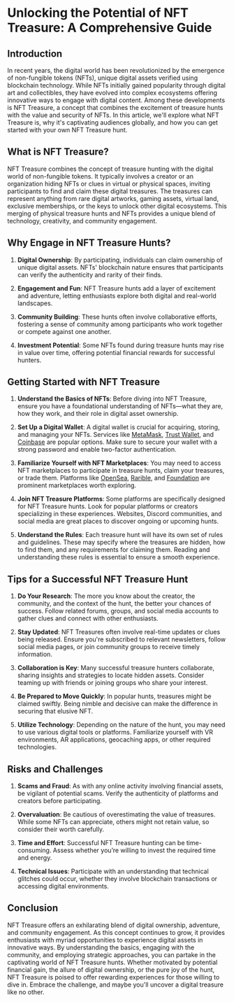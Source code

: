 # Unlocking the Potential of NFT Treasure: A Comprehensive Guide

## Introduction

In recent years, the digital world has been revolutionized by the emergence of non-fungible tokens (NFTs), unique digital assets verified using blockchain technology. While NFTs initially gained popularity through digital art and collectibles, they have evolved into complex ecosystems offering innovative ways to engage with digital content. Among these developments is NFT Treasure, a concept that combines the excitement of treasure hunts with the value and security of NFTs. In this article, we'll explore what NFT Treasure is, why it's captivating audiences globally, and how you can get started with your own NFT Treasure hunt.

## What is NFT Treasure?

NFT Treasure combines the concept of treasure hunting with the digital world of non-fungible tokens. It typically involves a creator or an organization hiding NFTs or clues in virtual or physical spaces, inviting participants to find and claim these digital treasures. The treasures can represent anything from rare digital artworks, gaming assets, virtual land, exclusive memberships, or the keys to unlock other digital ecosystems. This merging of physical treasure hunts and NFTs provides a unique blend of technology, creativity, and community engagement.

## Why Engage in NFT Treasure Hunts?

1. **Digital Ownership**: By participating, individuals can claim ownership of unique digital assets. NFTs' blockchain nature ensures that participants can verify the authenticity and rarity of their finds.

2. **Engagement and Fun**: NFT Treasure hunts add a layer of excitement and adventure, letting enthusiasts explore both digital and real-world landscapes.

3. **Community Building**: These hunts often involve collaborative efforts, fostering a sense of community among participants who work together or compete against one another.

4. **Investment Potential**: Some NFTs found during treasure hunts may rise in value over time, offering potential financial rewards for successful hunters.

## Getting Started with NFT Treasure

1. **Understand the Basics of NFTs**: Before diving into NFT Treasure, ensure you have a foundational understanding of NFTs—what they are, how they work, and their role in digital asset ownership.

2. **Set Up a Digital Wallet**: A digital wallet is crucial for acquiring, storing, and managing your NFTs. Services like [MetaMask](https://metamask.io/), [Trust Wallet](https://trustwallet.com/), and [Coinbase](https://www.coinbase.com/) are popular options. Make sure to secure your wallet with a strong password and enable two-factor authentication.

3. **Familiarize Yourself with NFT Marketplaces**: You may need to access NFT marketplaces to participate in treasure hunts, claim your treasures, or trade them. Platforms like [OpenSea](https://opensea.io/), [Rarible](https://rarible.com/), and [Foundation](https://foundation.app/) are prominent marketplaces worth exploring.

4. **Join NFT Treasure Platforms**: Some platforms are specifically designed for NFT Treasure hunts. Look for popular platforms or creators specializing in these experiences. Websites, Discord communities, and social media are great places to discover ongoing or upcoming hunts.

5. **Understand the Rules**: Each treasure hunt will have its own set of rules and guidelines. These may specify where the treasures are hidden, how to find them, and any requirements for claiming them. Reading and understanding these rules is essential to ensure a smooth experience.

## Tips for a Successful NFT Treasure Hunt

1. **Do Your Research**: The more you know about the creator, the community, and the context of the hunt, the better your chances of success. Follow related forums, groups, and social media accounts to gather clues and connect with other enthusiasts.

2. **Stay Updated**: NFT Treasures often involve real-time updates or clues being released. Ensure you're subscribed to relevant newsletters, follow social media pages, or join community groups to receive timely information.

3. **Collaboration is Key**: Many successful treasure hunters collaborate, sharing insights and strategies to locate hidden assets. Consider teaming up with friends or joining groups who share your interest.

4. **Be Prepared to Move Quickly**: In popular hunts, treasures might be claimed swiftly. Being nimble and decisive can make the difference in securing that elusive NFT.

5. **Utilize Technology**: Depending on the nature of the hunt, you may need to use various digital tools or platforms. Familiarize yourself with VR environments, AR applications, geocaching apps, or other required technologies.

## Risks and Challenges

1. **Scams and Fraud**: As with any online activity involving financial assets, be vigilant of potential scams. Verify the authenticity of platforms and creators before participating.

2. **Overvaluation**: Be cautious of overestimating the value of treasures. While some NFTs can appreciate, others might not retain value, so consider their worth carefully.

3. **Time and Effort**: Successful NFT Treasure hunting can be time-consuming. Assess whether you’re willing to invest the required time and energy.

4. **Technical Issues**: Participate with an understanding that technical glitches could occur, whether they involve blockchain transactions or accessing digital environments.

## Conclusion

NFT Treasure offers an exhilarating blend of digital ownership, adventure, and community engagement. As this concept continues to grow, it provides enthusiasts with myriad opportunities to experience digital assets in innovative ways. By understanding the basics, engaging with the community, and employing strategic approaches, you can partake in the captivating world of NFT Treasure hunts. Whether motivated by potential financial gain, the allure of digital ownership, or the pure joy of the hunt, NFT Treasure is poised to offer rewarding experiences for those willing to dive in. Embrace the challenge, and maybe you'll uncover a digital treasure like no other.